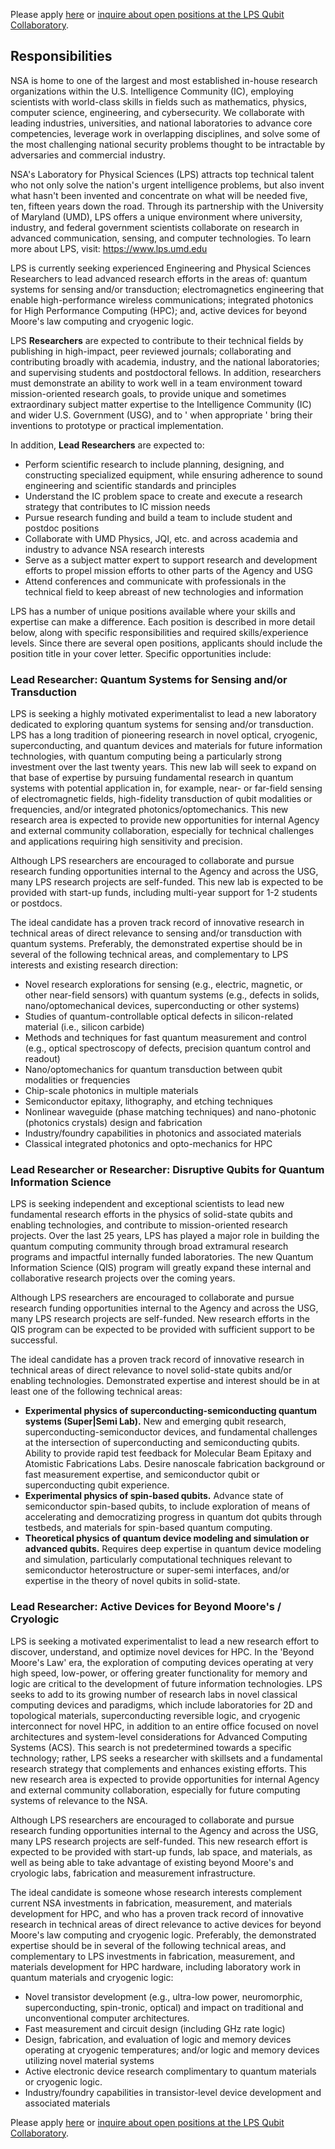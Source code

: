 Please apply [here](https://apply.intelligencecareers.gov/job-description/1161711) or [inquire about open positions at the LPS Qubit Collaboratory](https://forms.gle/aVzMspPpmWJ2u4xK8).

## Responsibilities
NSA is home to one of the largest and most established in-house research organizations within the U.S. Intelligence Community (IC), employing scientists with world-class skills in fields such as mathematics, physics, computer science, engineering, and cybersecurity. We collaborate with leading industries, universities, and national laboratories to advance core competencies, leverage work in overlapping disciplines, and solve some of the most challenging national security problems thought to be intractable by adversaries and commercial industry. 

NSA's Laboratory for Physical Sciences (LPS) attracts top technical talent who not only solve the nation's urgent intelligence problems, but also invent what hasn't been invented and concentrate on what will be needed five, ten, fifteen years down the road. Through its partnership with the University of Maryland (UMD), LPS offers a unique environment where university, industry, and federal government scientists collaborate on research in advanced communication, sensing, and computer technologies. To learn more about LPS, visit: https://www.lps.umd.edu

LPS is currently seeking experienced Engineering and Physical Sciences Researchers to lead advanced research efforts in the areas of: quantum systems for sensing and/or transduction; electromagnetics engineering that enable high-performance wireless communications; integrated photonics for High Performance Computing (HPC); and, active devices for beyond Moore's law computing and cryogenic logic. 

LPS **Researchers** are expected to contribute to their technical fields by publishing in high-impact, peer reviewed journals; collaborating and contributing broadly with academia, industry, and the national laboratories; and supervising students and postdoctoral fellows. In addition, researchers must demonstrate an ability to work well in a team environment toward mission-oriented research goals, to provide unique and sometimes extraordinary subject matter expertise to the Intelligence Community (IC) and wider U.S. Government (USG), and to ' when appropriate ' bring their inventions to prototype or practical implementation. 

In addition, **Lead Researchers** are expected to:

-	Perform scientific research to include planning, designing, and constructing specialized equipment, while ensuring adherence to sound engineering and scientific standards and principles
-	Understand the IC problem space to create and execute a research strategy that contributes to IC mission needs
-	Pursue research funding and build a team to include student and postdoc positions
-	Collaborate with UMD Physics, JQI, etc. and across academia and industry to advance NSA research interests
-	Serve as a subject matter expert to support research and development efforts to propel mission efforts to other parts of the Agency and USG
-	Attend conferences and communicate with professionals in the technical field to keep abreast of new technologies and information

LPS has a number of unique positions available where your skills and expertise can make a difference. Each position is described in more detail below, along with specific responsibilities and required skills/experience levels. Since there are several open positions, applicants should include the position title in your cover letter. Specific opportunities include:

### Lead Researcher: Quantum Systems for Sensing and/or Transduction

LPS is seeking a highly motivated experimentalist to lead a new laboratory dedicated to exploring quantum systems for sensing and/or transduction. LPS has a long tradition of pioneering research in novel optical, cryogenic, superconducting, and quantum devices and materials for future information technologies, with quantum computing being a particularly strong investment over the last twenty years. This new lab will seek to expand on that base of expertise by pursuing fundamental research in quantum systems with potential application in, for example, near- or far-field sensing of electromagnetic fields, high-fidelity transduction of qubit modalities or frequencies, and/or integrated photonics/optomechanics. This new research area is expected to provide new opportunities for internal Agency and external community collaboration, especially for technical challenges and applications requiring high sensitivity and precision. 

Although LPS researchers are encouraged to collaborate and pursue research funding opportunities internal to the Agency and across the USG, many LPS research projects are self-funded. This new lab is expected to be provided with start-up funds, including multi-year support for 1-2 students or postdocs.

The ideal candidate has a proven track record of innovative research in technical areas of direct relevance to sensing and/or transduction with quantum systems. Preferably, the demonstrated expertise should be in several of the following technical areas, and complementary to LPS interests and existing research direction:

-	Novel research explorations for sensing (e.g., electric, magnetic, or other near-field sensors) with quantum systems (e.g., defects in solids, nano/optomechanical devices, superconducting or other systems)
-	Studies of quantum-controllable optical defects in silicon-related material (i.e., silicon carbide)
-	Methods and techniques for fast quantum measurement and control (e.g., optical spectroscopy of defects, precision quantum control and readout)
-	Nano/optomechanics for quantum transduction between qubit modalities or frequencies 
-	Chip-scale photonics in multiple materials
-	Semiconductor epitaxy, lithography, and etching techniques
-	Nonlinear waveguide (phase matching techniques) and nano-photonic (photonics crystals) design and fabrication
-	Industry/foundry capabilities in photonics and associated materials
-	Classical integrated photonics and opto-mechanics for HPC

### Lead Researcher or Researcher: Disruptive Qubits for Quantum Information Science

LPS is seeking independent and exceptional scientists to lead new fundamental research efforts in the physics of solid-state qubits and enabling technologies, and contribute to mission-oriented research projects. Over the last 25 years, LPS has played a major role in building the quantum computing community through broad extramural research programs and impactful internally funded laboratories. The new Quantum Information Science (QIS) program will greatly expand these internal and collaborative research projects over the coming years. 

Although LPS researchers are encouraged to collaborate and pursue research funding opportunities internal to the Agency and across the USG, many LPS research projects are self-funded. New research efforts in the QIS program can be expected to be provided with sufficient support to be successful.

The ideal candidate has a proven track record of innovative research in technical areas of direct relevance to novel solid-state qubits and/or enabling technologies. Demonstrated expertise and interest should be in at least one of the following technical areas: 

-	**Experimental physics of superconducting-semiconducting quantum systems (Super|Semi Lab).** New and emerging qubit research, superconducting-semiconductor devices, and fundamental challenges at the intersection of superconducting and semiconducting qubits. Ability to provide rapid test feedback for Molecular Beam Epitaxy and Atomistic Fabrications Labs. Desire nanoscale fabrication background or fast measurement expertise, and semiconductor qubit or superconducting qubit experience.
-	**Experimental physics of spin-based qubits.** Advance state of semiconductor spin-based qubits, to include exploration of means of accelerating and democratizing progress in quantum dot qubits through testbeds, and materials for spin-based quantum computing.
-	**Theoretical physics of quantum device modeling and simulation or advanced qubits.** Requires deep expertise in quantum device modeling and simulation, particularly computational techniques relevant to semiconductor heterostructure or super-semi interfaces, and/or expertise in the theory of novel qubits in solid-state. 


### Lead Researcher: Active Devices for Beyond Moore's / Cryologic

LPS is seeking a motivated experimentalist to lead a new research effort to discover, understand, and optimize novel devices for HPC. In the 'Beyond Moore's Law' era, the exploration of computing devices operating at very high speed, low-power, or offering greater functionality for memory and logic are critical to the development of future information technologies. LPS seeks to add to its growing number of research labs in novel classical computing devices and paradigms, which include laboratories for 2D and topological materials, superconducting reversible logic, and cryogenic interconnect for novel HPC, in addition to an entire office focused on novel architectures and system-level considerations for Advanced Computing Systems (ACS). This search is not predetermined towards a specific technology; rather, LPS seeks a researcher with skillsets and a fundamental research strategy that complements and enhances existing efforts. This new research area is expected to provide opportunities for internal Agency and external community collaboration, especially for future computing systems of relevance to the NSA.

Although LPS researchers are encouraged to collaborate and pursue research funding opportunities internal to the Agency and across the USG, many LPS research projects are self-funded. This new research effort is expected to be provided with start-up funds, lab space, and materials, as well as being able to take advantage of existing beyond Moore's and cryologic labs, fabrication and measurement infrastructure.

The ideal candidate is someone whose research interests complement current NSA investments in fabrication, measurement, and materials development for HPC, and who has a proven track record of innovative research in technical areas of direct relevance to active devices for beyond Moore's law computing and cryogenic logic. Preferably, the demonstrated expertise should be in several of the following technical areas, and complementary to LPS investments in fabrication, measurement, and materials development for HPC hardware, including laboratory work in quantum materials and cryogenic logic: 

-	Novel transistor development (e.g., ultra-low power, neuromorphic, superconducting, spin-tronic, optical) and impact on traditional and unconventional computer architectures.
-	Fast measurement and circuit design (including GHz rate logic)
-	Design, fabrication, and evaluation of logic and memory devices operating at cryogenic temperatures; and/or logic and memory devices utilizing novel material systems
-	Active electronic device research complimentary to quantum materials or cryogenic logic.
-	Industry/foundry capabilities in transistor-level device development and associated materials

Please apply [here](https://apply.intelligencecareers.gov/job-description/1161711) or [inquire about open positions at the LPS Qubit Collaboratory](https://forms.gle/aVzMspPpmWJ2u4xK8).
